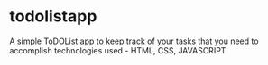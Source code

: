 # todolistapp
A simple ToDOList app to keep track of your tasks that you need to accomplish
technologies used - HTML, CSS, JAVASCRIPT
